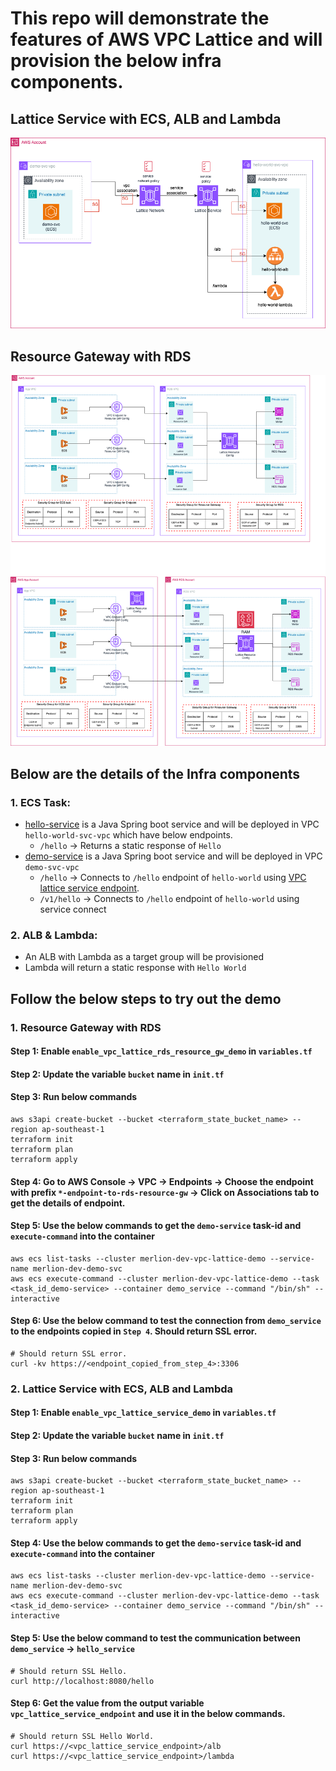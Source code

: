 # This repo will demonstrate the features of AWS VPC Lattice and will provision the below infra components.

## Lattice Service with ECS, ALB and Lambda
![Alt text here](images/vpc-lattice-demo.drawio.png)

## Resource Gateway with RDS 
![Alt text here](images/resource-gateway.drawio.png)

## Below are the details of the Infra components
### 1. ECS Task:
* [hello-service](https://github.com/damvinod/hello-world) is a Java Spring boot service and will be deployed in VPC `hello-world-svc-vpc` which have below endpoints.
    * `/hello` -> Returns a static response of `Hello`
* [demo-service](https://github.com/damvinod/demo-service) is a Java Spring boot service and will be deployed in VPC `demo-svc-vpc`
  * `/hello` -> Connects to `/hello` endpoint of `hello-world` using [VPC lattice service endpoint](https://github.com/damvinod/vpc-lattice-demo/blob/main/demo-svc.tf#L43).
  * `/v1/hello` -> Connects to `/hello` endpoint of `hello-world` using service connect

### 2. ALB & Lambda:
* An ALB with Lambda as a target group will be provisioned
* Lambda will return a static response with `Hello World`

## Follow the below steps to try out the demo

### 1. Resource Gateway with RDS
#### Step 1: Enable `enable_vpc_lattice_rds_resource_gw_demo` in `variables.tf`
#### Step 2: Update the variable `bucket` name in `init.tf`
#### Step 3: Run below commands
```
aws s3api create-bucket --bucket <terraform_state_bucket_name> --region ap-southeast-1
terraform init
terraform plan
terraform apply
```
#### Step 4: Go to AWS Console -> VPC -> Endpoints -> Choose the endpoint with prefix `*-endpoint-to-rds-resource-gw` -> Click on Associations tab to get the details of endpoint.
#### Step 5: Use the below commands to get the `demo-service` task-id and `execute-command` into the container
```
aws ecs list-tasks --cluster merlion-dev-vpc-lattice-demo --service-name merlion-dev-demo-svc
aws ecs execute-command --cluster merlion-dev-vpc-lattice-demo --task <task_id_demo-service> --container demo_service --command "/bin/sh" --interactive
```
#### Step 6: Use the below command to test the connection from `demo_service` to the endpoints copied in `Step 4`. Should return SSL error.
```
# Should return SSL error.
curl -kv https://<endpoint_copied_from_step_4>:3306
```

### 2. Lattice Service with ECS, ALB and Lambda
#### Step 1: Enable `enable_vpc_lattice_service_demo` in `variables.tf`
#### Step 2: Update the variable `bucket` name in `init.tf`
#### Step 3: Run below commands
```
aws s3api create-bucket --bucket <terraform_state_bucket_name> --region ap-southeast-1
terraform init
terraform plan
terraform apply
```
#### Step 4: Use the below commands to get the `demo-service` task-id and `execute-command` into the container
```
aws ecs list-tasks --cluster merlion-dev-vpc-lattice-demo --service-name merlion-dev-demo-svc
aws ecs execute-command --cluster merlion-dev-vpc-lattice-demo --task <task_id_demo-service> --container demo_service --command "/bin/sh" --interactive
```
#### Step 5: Use the below command to test the communication between `demo_service` -> `hello_service`
```
# Should return SSL Hello.
curl http://localhost:8080/hello
```
#### Step 6: Get the value from the output variable `vpc_lattice_service_endpoint` and use it in the below commands.
```
# Should return SSL Hello World.
curl https://<vpc_lattice_service_endpoint>/alb
curl https://<vpc_lattice_service_endpoint>/lambda
```